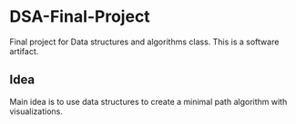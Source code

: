# DSA-Final-Project

Final project for Data structures and algorithms class. This is a software artifact.

## Idea

Main idea is to use data structures to create a minimal path algorithm with visualizations.
